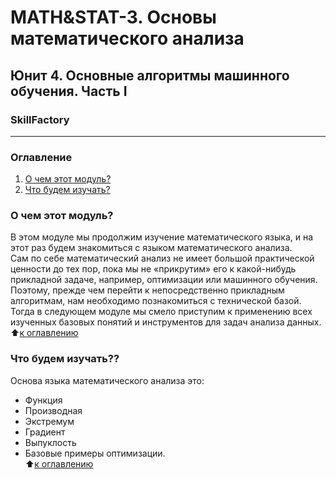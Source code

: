 # MATH&STAT-3. Основы математического анализа
## Юнит 4. Основные алгоритмы машинного обучения. Часть I
### SkillFactory
---
### Оглавление  
1. [О чем этот модуль?](https://github.com/alex-sokolov2011/my_study/blob/master/SkillFactory/DST_10/unit_4/MATH&STAT_3_Основы_математического_анализа/README.md#О-чем-этот-модуль)  
2. [Что будем изучать?](https://github.com/alex-sokolov2011/my_study/blob/master/SkillFactory/DST_10/unit_4/MATH&STAT_3_Основы_математического_анализа/README.md#Что-будем-изучать)  


### О чем этот модуль?
В этом модуле мы продолжим изучение математического языка, и на этот раз будем знакомиться с языком математического анализа.  
Сам по себе математический анализ не имеет большой практической ценности до тех пор, пока мы не «прикрутим» его к какой-нибудь прикладной задаче, например, оптимизации или машинного обучения. Поэтому, прежде чем перейти к непосредственно прикладным алгоритмам, нам необходимо познакомиться с технической базой. Тогда в следующем модуле мы смело приступим к применению всех изученных базовых понятий и инструментов для задач анализа данных.  
:arrow_up:[к оглавлению](https://github.com/alex-sokolov2011/my_study/blob/master/SkillFactory/DST_10/unit_4/MATH&STAT_3_Основы_математического_анализа/README.md#Оглавление)  


### Что будем изучать??
Основа языка математического анализа это:  
- Функция  
- Производная  
- Экстремум  
- Градиент  
- Выпуклость  
- Базовые примеры оптимизации.  
:arrow_up:[к оглавлению](https://github.com/alex-sokolov2011/my_study/blob/master/SkillFactory/DST_10/unit_4/MATH&STAT_3_Основы_математического_анализа/README.md#Оглавление)  